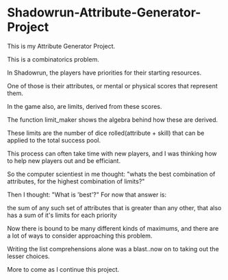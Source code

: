 Shadowrun-Attribute-Generator-Project
=====================================

This is my Attribute Generator Project.

This is a combinatorics problem. 

In Shadowrun, the players have priorities for their starting resources.

One of those is their attributes, or mental or physical scores that represent them.

In the game also, are limits, derived from these scores. 

The function limit_maker shows the algebra behind how these are derived.

These limits are the number of dice rolled(attribute + skill) that can be applied to the total success pool.

This process can often take time with new players, and I was thinking how to help new players out and be efficiant.

So the computer scientiest in me thought: "whats the best combination of attributes, for the highest combination of limits?"

Then I thought: "What is 'best'?" For now that answer is:

the sum of any such set of attributes that is greater than any other, that also has a sum of it's limits for each priority

Now there is bound to be many different kinds of maximums, and there are a lot of ways to consider approaching this problem.

Writing the list comprehensions alone was a blast..now on to taking out the lesser choices. 

More to come as I continue this project.
